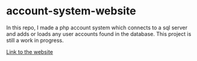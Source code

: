 # account-system-website

In this repo, I made a php account system which connects to a sql server and adds or loads any user accounts found in the database. This project is still a work in progress.

[Link to the website](https://account-system-website.herokuapp.com)
